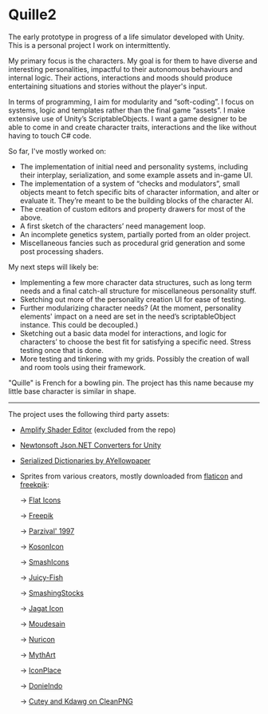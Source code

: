 # Quille2
 
The early prototype in progress of a life simulator developed with Unity.
This is a personal project I work on intermittently.

My primary focus is the characters. My goal is for them to have diverse and interesting personalities, impactful to their autonomous behaviours and internal logic. Their actions, interactions and moods should produce entertaining situations and stories without the player's input.

In terms of programming, I aim for modularity and “soft-coding”. I focus on systems, logic and templates rather than the final game “assets”. I make extensive use of Unity’s ScriptableObjects. I want a game designer to be able to come in and create character traits, interactions and the like without having to touch C# code.

So far, I've mostly worked on:
- The implementation of initial need and personality systems, including their interplay, serialization, and some example assets and in-game UI.
- The implementation of a system of “checks and modulators”, small objects meant to fetch specific bits of character information, and alter or evaluate it. They’re meant to be the building blocks of the character AI.
- The creation of custom editors and property drawers for most of the above.
- A first sketch of the characters’ need management loop.
- An incomplete genetics system, partially ported from an older project.
- Miscellaneous fancies such as procedural grid generation and some post processing shaders.

My next steps will likely be:
- Implementing a few more character data structures, such as long term needs and a final catch-all structure for miscellaneous personality stuff.
- Sketching out more of the personality creation UI for ease of testing.
- Further modularizing character needs? (At the moment, personality elements' impact on a need are set in the need’s scriptableObject instance. This could be decoupled.)
- Sketching out a basic data model for interactions, and logic for characters’ to choose the best fit for satisfying a specific need. Stress testing once that is done.
- More testing and tinkering with my grids. Possibly the creation of wall and room tools using their framework. 


"Quille" is French for a bowling pin. The project has this name because my little base character is similar in shape.



---




The project uses the following third party assets:
- [Amplify Shader Editor](https://amplify.pt/unity/amplify-shader-editor) (excluded from the repo)
- [Newtonsoft Json.NET Converters for Unity](https://github.com/applejag/Newtonsoft.Json-for-Unity.Converters)
- [Serialized Dictionaries by AYellowpaper](https://github.com/ayellowpaper/SerializedDictionary)
- Sprites from various creators, mostly downloaded from [flaticon](https://www.flaticon.com/) and [freekpik](https://www.freepik.com/):

  -> [Flat Icons](https://www.flaticon.com/authors/flat-icons)

  -> [Freepik](https://www.flaticon.com/authors/freepik)

  -> [Parzival' 1997](https://www.flaticon.com/authors/parzival-1997)

  -> [KosonIcon](https://www.flaticon.com/authors/kosonicon)
  
  -> [SmashIcons](https://www.flaticon.com/authors/smashicons)

  -> [Juicy-Fish](https://www.flaticon.com/authors/juicy-fish)

  -> [SmashingStocks](https://www.flaticon.com/authors/smashingstocks)

  -> [Jagat Icon](https://www.flaticon.com/authors/jagat-icon)

  -> [Moudesain](https://www.flaticon.com/authors/moudesain)

  -> [Nuricon](https://www.flaticon.com/authors/nuricon)

  -> [MythArt](https://www.freepik.com/author/user24791284/icons)

  -> [IconPlace](https://www.freepik.com/author/iconplace/icons)
  
  -> [DonieIndo](https://www.shutterstock.com/g/donieindo)

  -> [Cutey and Kdawg on CleanPNG](https://www.cleanpng.com/)
